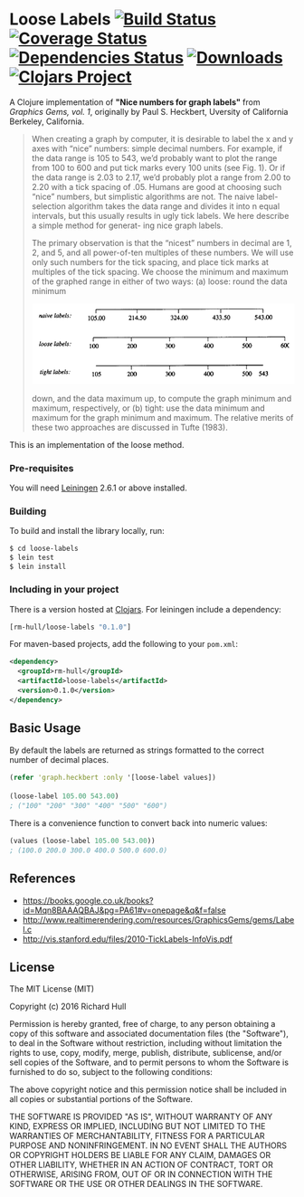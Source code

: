 # Loose Labels [![Build Status](https://travis-ci.org/rm-hull/loose-labels.svg?branch=master)](http://travis-ci.org/rm-hull/loose-labels) [![Coverage Status](https://coveralls.io/repos/rm-hull/loose-labels/badge.svg?branch=master)](https://coveralls.io/r/rm-hull/loose-labels?branch=master) [![Dependencies Status](https://jarkeeper.com/rm-hull/loose-labels/status.svg)](https://jarkeeper.com/rm-hull/loose-labels) [![Downloads](https://jarkeeper.com/rm-hull/loose-labels/downloads.svg)](https://jarkeeper.com/rm-hull/loose-labels) [![Clojars Project](https://img.shields.io/clojars/v/rm-hull/loose-labels.svg)](https://clojars.org/rm-hull/loose-labels)

A Clojure implementation of **"Nice numbers for graph labels"** from
_Graphics Gems, vol. 1_, originally by Paul S. Heckbert, Uversity of California
Berkeley, California.

> When creating a graph by computer, it is desirable to label the x and y
> axes with “nice” numbers: simple decimal numbers. For example, if the
> data range is 105 to 543, we’d probably want to plot the range from 100
> to 600 and put tick marks every 100 units (see Fig. 1). Or if the data range
> is 2.03 to 2.17, we’d probably plot a range from 2.00 to 2.20 with a tick
> spacing of .05. Humans are good at choosing such “nice” numbers, but
> simplistic algorithms are not. The naive label-selection algorithm takes
> the data range and divides it into n equal intervals, but this usually
> results in ugly tick labels. We here describe a simple method for generat-
> ing nice graph labels.
>
> The primary observation is that the “nicest” numbers in decimal are 1,
> 2, and 5, and all power-of-ten multiples of these numbers. We will use
> only such numbers for the tick spacing, and place tick marks at multiples
> of the tick spacing. We choose the minimum and maximum of the
> graphed range in either of two ways: (a) loose: round the data minimum
>
> ![labels](https://raw.githubusercontent.com/rm-hull/loose-labels/master/labels.png)
>
> down, and the data maximum up, to compute the graph minimum and
> maximum, respectively, or (b) tight: use the data minimum and maximum
> for the graph minimum and maximum. The relative merits of these two
> approaches are discussed in Tufte (1983).

This is an implementation of the loose method.

### Pre-requisites

You will need [Leiningen](https://github.com/technomancy/leiningen) 2.6.1 or above installed.

### Building

To build and install the library locally, run:

    $ cd loose-labels
    $ lein test
    $ lein install

### Including in your project

There is a version hosted at [Clojars](https://clojars.org/rm-hull/loose-labels).
For leiningen include a dependency:

```clojure
[rm-hull/loose-labels "0.1.0"]
```

For maven-based projects, add the following to your `pom.xml`:

```xml
<dependency>
  <groupId>rm-hull</groupId>
  <artifactId>loose-labels</artifactId>
  <version>0.1.0</version>
</dependency>
```

## Basic Usage

By default the labels are returned as strings formatted to the correct number of decimal places.

```clojure
(refer 'graph.heckbert :only '[loose-label values])

(loose-label 105.00 543.00)
; ("100" "200" "300" "400" "500" "600")
```

There is a convenience function to convert back into numeric values:

```clojure
(values (loose-label 105.00 543.00))
; (100.0 200.0 300.0 400.0 500.0 600.0)

```

## References

* https://books.google.co.uk/books?id=Mqn8BAAAQBAJ&pg=PA61#v=onepage&q&f=false
* http://www.realtimerendering.com/resources/GraphicsGems/gems/Label.c
* http://vis.stanford.edu/files/2010-TickLabels-InfoVis.pdf

## License

The MIT License (MIT)

Copyright (c) 2016 Richard Hull

Permission is hereby granted, free of charge, to any person obtaining a copy of
this software and associated documentation files (the "Software"), to deal in
the Software without restriction, including without limitation the rights to
use, copy, modify, merge, publish, distribute, sublicense, and/or sell copies of
the Software, and to permit persons to whom the Software is furnished to do so,
subject to the following conditions:

The above copyright notice and this permission notice shall be included in all
copies or substantial portions of the Software.

THE SOFTWARE IS PROVIDED "AS IS", WITHOUT WARRANTY OF ANY KIND, EXPRESS OR
IMPLIED, INCLUDING BUT NOT LIMITED TO THE WARRANTIES OF MERCHANTABILITY, FITNESS
FOR A PARTICULAR PURPOSE AND NONINFRINGEMENT. IN NO EVENT SHALL THE AUTHORS OR
COPYRIGHT HOLDERS BE LIABLE FOR ANY CLAIM, DAMAGES OR OTHER LIABILITY, WHETHER
IN AN ACTION OF CONTRACT, TORT OR OTHERWISE, ARISING FROM, OUT OF OR IN
CONNECTION WITH THE SOFTWARE OR THE USE OR OTHER DEALINGS IN THE SOFTWARE.
